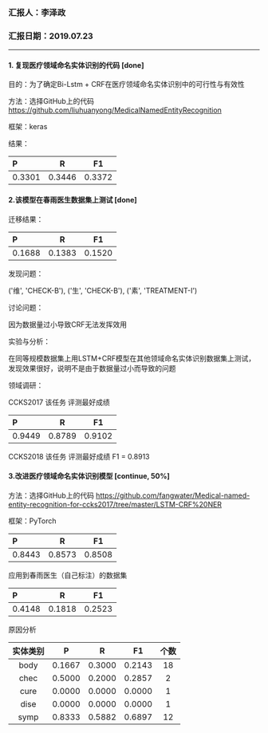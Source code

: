 ### 汇报人：李泽政

### 汇报日期：2019.07.23

------

#### 1. 复现医疗领域命名实体识别的代码 [done]

目的：为了确定Bi-Lstm + CRF在医疗领域命名实体识别中的可行性与有效性

方法：选择GitHub上的代码 https://github.com/liuhuanyong/MedicalNamedEntityRecognition

框架：keras

结果：

| P | R | F1 |
   | :--- | :---: | :---: |
   |0.3301 | 0.3446 | 0.3372 |

#### 2.该模型在春雨医生数据集上测试 [done]

迁移结果：

| P | R | F1 |
   | :--- | :---: | :---: |
   |0.1688 | 0.1383 | 0.1520 |

发现问题：

('维', 'CHECK-B'), ('生', 'CHECK-B'), ('素', 'TREATMENT-I')

讨论问题：

因为数据量过小导致CRF无法发挥效用

实验与分析：

在同等规模数据集上用LSTM+CRF模型在其他领域命名实体识别数据集上测试，发现效果很好，说明不是由于数据量过小而导致的问题

领域调研：

CCKS2017 该任务 评测最好成绩

| P | R | F1 |
   | :--- | :---: | :---: |
   |0.9449 | 0.8789 | 0.9102 |

CCKS2018 该任务 评测最好成绩 F1 = 0.8913

#### 3.改进医疗领域命名实体识别模型 [continue, 50%]

方法：选择GitHub上的代码 https://github.com/fangwater/Medical-named-entity-recognition-for-ccks2017/tree/master/LSTM-CRF%20NER

框架：PyTorch

| P | R | F1 |
   | :--- | :---: | :---: |
   |0.8443 | 0.8573 | 0.8508 |
   
应用到春雨医生（自己标注）的数据集

| P | R | F1 |
   | :--- | :---: | :---: |
   |0.4148 | 0.1818 | 0.2523 |

原因分析

| 实体类别 | P | R | F1 | 个数 |
   | :---: | :---: | :---: | :---: | :--: |
   | body | 0.1667 | 0.3000 | 0.2143 | 18 |
   | chec | 0.5000 | 0.2000 | 0.2857 | 2 |
   | cure | 0.0000 | 0.0000 | 0.0000 | 1 |
   | dise | 0.0000 | 0.0000 | 0.0000 | 1 |
   | symp | 0.8333 | 0.5882 | 0.6897 | 12 |

